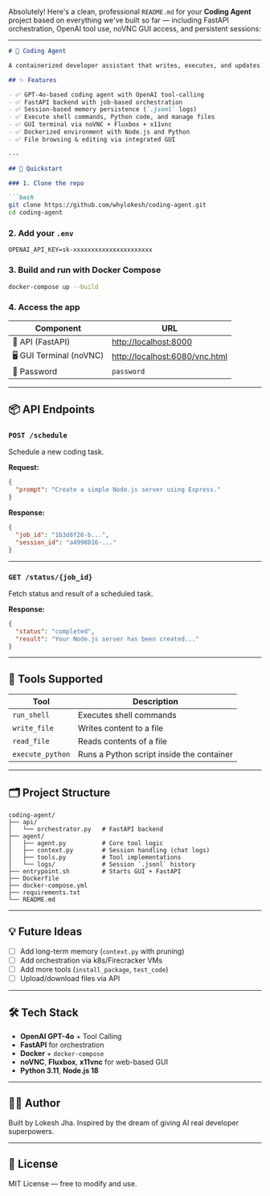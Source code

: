 Absolutely! Here's a clean, professional `README.md` for your **Coding Agent** project based on everything we've built so far — including FastAPI orchestration, OpenAI tool use, noVNC GUI access, and persistent sessions:

---

````markdown
# 🧠 Coding Agent

A containerized developer assistant that writes, executes, and updates code through OpenAI's function calling. It supports shell commands, file I/O, Python code execution, persistent memory via sessions, and a browser-accessible GUI terminal using noVNC.

## ✨ Features

- ✅ GPT-4o-based coding agent with OpenAI tool-calling
- ✅ FastAPI backend with job-based orchestration
- ✅ Session-based memory persistence (`.jsonl` logs)
- ✅ Execute shell commands, Python code, and manage files
- ✅ GUI terminal via noVNC + Fluxbox + x11vnc
- ✅ Dockerized environment with Node.js and Python
- ✅ File browsing & editing via integrated GUI

---

## 🚀 Quickstart

### 1. Clone the repo

```bash
git clone https://github.com/whylokesh/coding-agent.git
cd coding-agent
````

### 2. Add your `.env`

```env
OPENAI_API_KEY=sk-xxxxxxxxxxxxxxxxxxxxxx
```

### 3. Build and run with Docker Compose

```bash
docker-compose up --build
```

### 4. Access the app

| Component                | URL                                                              |
| ------------------------ | ---------------------------------------------------------------- |
| 🧠 API (FastAPI)         | [http://localhost:8000](http://localhost:8000)                   |
| 🖥️ GUI Terminal (noVNC) | [http://localhost:6080/vnc.html](http://localhost:6080/vnc.html) |
| 🔐 Password              | `password`                                                       |

---

## 📦 API Endpoints

### `POST /schedule`

Schedule a new coding task.

**Request:**

```json
{
  "prompt": "Create a simple Node.js server using Express."
}
```

**Response:**

```json
{
  "job_id": "1b3d8f26-b...",
  "session_id": "a4998816-..."
}
```

---

### `GET /status/{job_id}`

Fetch status and result of a scheduled task.

**Response:**

```json
{
  "status": "completed",
  "result": "Your Node.js server has been created..."
}
```

---

## 🧰 Tools Supported

| Tool             | Description                               |
| ---------------- | ----------------------------------------- |
| `run_shell`      | Executes shell commands                   |
| `write_file`     | Writes content to a file                  |
| `read_file`      | Reads contents of a file                  |
| `execute_python` | Runs a Python script inside the container |

---

## 🗂️ Project Structure

```
coding-agent/
├── api/
│   └── orchestrator.py   # FastAPI backend
├── agent/
│   ├── agent.py          # Core tool logic
│   ├── context.py        # Session handling (chat logs)
│   ├── tools.py          # Tool implementations
│   └── logs/             # Session `.jsonl` history
├── entrypoint.sh         # Starts GUI + FastAPI
├── Dockerfile
├── docker-compose.yml
├── requirements.txt
└── README.md
```

---

## 💡 Future Ideas

* [ ] Add long-term memory (`context.py` with pruning)
* [ ] Add orchestration via k8s/Firecracker VMs
* [ ] Add more tools (`install_package`, `test_code`)
* [ ] Upload/download files via API

---

## 🛠️ Tech Stack

* **OpenAI GPT-4o** + Tool Calling
* **FastAPI** for orchestration
* **Docker** + `docker-compose`
* **noVNC**, **Fluxbox**, **x11vnc** for web-based GUI
* **Python 3.11**, **Node.js 18**

---

## 🧑‍💻 Author

Built by Lokesh Jha. Inspired by the dream of giving AI real developer superpowers.

---

## 📜 License

MIT License — free to modify and use.


